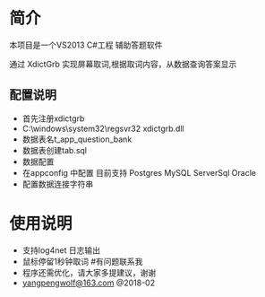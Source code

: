 # 简介

本项目是一个VS2013 C#工程 辅助答题软件

通过 XdictGrb 实现屏幕取词,根据取词内容，从数据查询答案显示

## 配置说明
* 首先注册xdictgrb
* C:\windows\system32\regsvr32  xdictgrb.dll
* 数据表名t_app_question_bank
* 数据表创建tab.sql
*  数据配置
* 在appconfig 中配置 目前支持 Postgres MySQL ServerSql Oracle
* 配置数据连接字符串 
# 使用说明
  * 支持log4net 日志输出
  * 鼠标停留1秒钟取词
#有问题联系我
  * 程序还需优化，请大家多提建议，谢谢
  * yangpengwolf@163.com @2018-02

